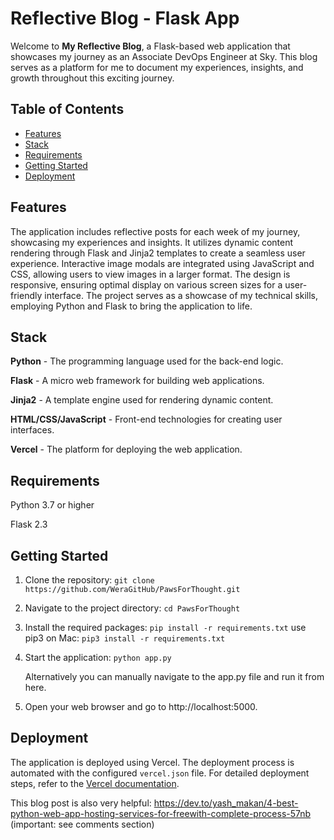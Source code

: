 # Reflective Blog - Flask App

Welcome to **My Reflective Blog**, a Flask-based web application that showcases my journey as an Associate DevOps Engineer at Sky. This blog serves as a platform for me to document my experiences, insights, and growth throughout this exciting journey.

## Table of Contents

- [Features](#features)
- [Stack](#stack)
- [Requirements](#requirements)
- [Getting Started](#getting-started)
- [Deployment](#deployment)

## Features

The application includes reflective posts for each week of my journey, showcasing my experiences and insights.
It utilizes dynamic content rendering through Flask and Jinja2 templates to create a seamless user experience.
Interactive image modals are integrated using JavaScript and CSS, allowing users to view images in a larger format.
The design is responsive, ensuring optimal display on various screen sizes for a user-friendly interface.
The project serves as a showcase of my technical skills, employing Python and Flask to bring the application to life.
## Stack

**Python** - The programming language used for the back-end logic.

**Flask** - A micro web framework for building web applications.

**Jinja2** - A template engine used for rendering dynamic content.

**HTML/CSS/JavaScript** - Front-end technologies for creating user interfaces.

**Vercel** - The platform for deploying the web application.

## Requirements

Python 3.7 or higher

Flask 2.3

## Getting Started

1. Clone the repository:
`git clone https://github.com/WeraGitHub/PawsForThought.git`

2. Navigate to the project directory:
`cd PawsForThought`

3. Install the required packages:
`pip install -r requirements.txt`
    use pip3 on Mac: `pip3 install -r requirements.txt` 

4. Start the application:
`python app.py`

   Alternatively you can manually navigate to the app.py file and run it from here.

5. Open your web browser and go to http://localhost:5000.

## Deployment

The application is deployed using Vercel. The deployment process is automated with the configured `vercel.json` file. For detailed deployment steps, refer to the [Vercel documentation](https://vercel.com/docs/platform/deployments).

This blog post is also very helpful: https://dev.to/yash_makan/4-best-python-web-app-hosting-services-for-freewith-complete-process-57nb
 (important: see comments section)
